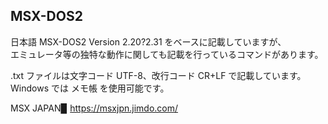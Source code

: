 ## MSX-DOS2

日本語 MSX-DOS2 Version 2.20?2.31 をベースに記載していますが、\
エミュレータ等の独特な動作に関しても記載を行っているコマンドがあります。

.txt ファイルは文字コード UTF-8、改行コード CR+LF で記載しています。\
Windows では メモ帳 を使用可能です。

MSX JAPAN▉ https://msxjpn.jimdo.com/

